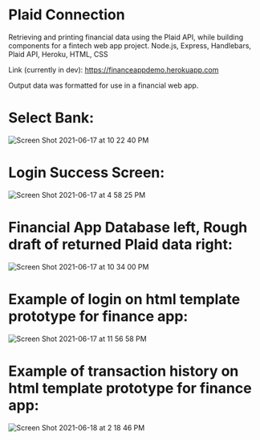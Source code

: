 # Plaid Connection

Retrieving and printing financial data using the Plaid API, while building components for a fintech web app project.
Node.js, Express, Handlebars, Plaid API, Heroku, HTML, CSS

Link (currently in dev): https://financeappdemo.herokuapp.com

Output data was formatted for use in a financial web app.

# Select Bank:

![Screen Shot 2021-06-17 at 10 22 40 PM](https://user-images.githubusercontent.com/25870426/122496933-95dbaa80-cfba-11eb-9204-d6317796f253.png)

# Login Success Screen:

![Screen Shot 2021-06-17 at 4 58 25 PM](https://user-images.githubusercontent.com/25870426/122496851-6f1d7400-cfba-11eb-9dfa-c68a132b42da.png)

# Financial App Database left, Rough draft of returned Plaid data right:

![Screen Shot 2021-06-17 at 10 34 00 PM](https://user-images.githubusercontent.com/25870426/122497941-40a09880-cfbc-11eb-8d70-c90ab7a5fc42.png)

# Example of login on html template prototype for finance app:

![Screen Shot 2021-06-17 at 11 56 58 PM](https://user-images.githubusercontent.com/25870426/122504302-0806bc00-cfc8-11eb-8eb0-ae95b06a42f6.png)

# Example of transaction history on html template prototype for finance app:

![Screen Shot 2021-06-18 at 2 18 46 PM](https://user-images.githubusercontent.com/25870426/122603271-142f5f80-d042-11eb-8537-80975eb6de3b.png)
